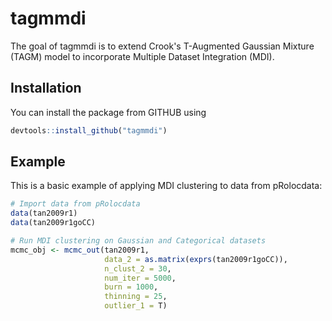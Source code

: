 
<!-- README.md is generated from README.Rmd. Please edit that file -->
tagmmdi
============

The goal of tagmmdi is to extend Crook's T-Augmented Gaussian Mixture (TAGM) model to incorporate Multiple Dataset Integration (MDI).

Installation
------------

You can install the package from GITHUB using
``` r
devtools::install_github("tagmmdi")
```

Example
-------

This is a basic example of applying MDI clustering to data from pRolocdata:

``` r
# Import data from pRolocdata
data(tan2009r1)
data(tan2009r1goCC)

# Run MDI clustering on Gaussian and Categorical datasets
mcmc_obj <- mcmc_out(tan2009r1,
                     data_2 = as.matrix(exprs(tan2009r1goCC)),
                     n_clust_2 = 30,
                     num_iter = 5000,
                     burn = 1000,
                     thinning = 25,
                     outlier_1 = T)

```
